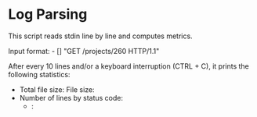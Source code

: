 # Log Parsing

This script reads stdin line by line and computes metrics.

Input format: <IP Address> - [<date>] "GET /projects/260 HTTP/1.1" <status code> <file size>

After every 10 lines and/or a keyboard interruption (CTRL + C), it prints the following statistics:

- Total file size: File size: <total size>
- Number of lines by status code:
  - <status code>: <number>
